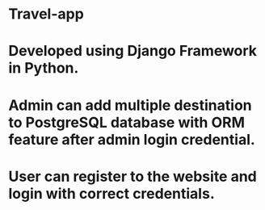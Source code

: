 # Travel-app
# Developed using Django Framework in Python.
# Admin can add multiple destination to PostgreSQL database with ORM feature after admin login credential.
# User can register to the website and login with correct credentials.
